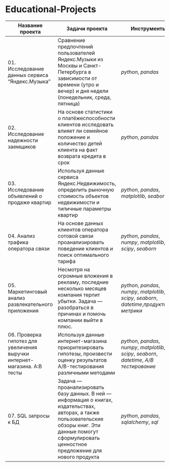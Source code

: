 # Educational-Projects
| Название проекта         | Задачи проекта | Инструменты |
|--------------------------|-----------------|--------------------|
| 01. Исследование данных сервиса “Яндекс.Музыка”               | Сравнение предпочтений пользователей Яндекс.Музыки из Москвы и Санкт-Петербурга в зависимости от времени (утро и вечер) и дня недели (понедельник, среда, пятница)         | *python*, *pandas*              | 
| 02. Исследование надежности заемщиков                  | На основе статистики о платёжеспособности клиентов исследовать влияет ли семейное положение и количество детей клиента на факт возврата кредита в срок           | *python*, *pandas*              | 
| 03. Исследование объявлений о продаже квартир                 | Используя данные сервиса Яндекс.Недвижимость, определить рыночную стоимость объектов недвижимости и типичные параметры квартир           | *python*, *pandas*, *matplotlib*, *seaborn*                 |
| 04. Анализ трафика оператора связи                | На основе данных клиентов оператора сотовой связи проанализировать поведение клиентов и поиск оптимального тарифа           | *python*, *pandas*, *numpy*, *matplotlib*, *scipy*, *seaborn*              | 
| 05. Маркетинговый анализ развлекательного приложения              | Несмотря на огромные вложения в рекламу, последние несколько месяцев компания терпит убытки. Задача — разобраться в причинах и помочь компании выйти в плюс.           | *python*, *pandas*, *numpy*, *matplotlib*, *scipy*, *seaborn*, *datetime*,*продуктовые метрики*               | 
| 06. Проверка гипотез для увеличения выручки интернет-магазина. А:В тесты                 | Используя данные интернет-магазина приоритезировать гипотезы, произвести оценку результатов A/B-тестирования различными методами           | *python*, *pandas*, *numpy*, *matplotlib*, *scipy*, *seaborn*, *datetime*, *A/B тестирование*              | 
| 07. SQL запросы к БД            | Задача — проанализировать базу данных. В ней — информация о книгах, издательствах, авторах, а также пользовательские обзоры книг. Эти данные помогут сформулировать ценностное предложение для нового продукта           | *python*, *pandas*, *sqlalchemy*, *sql*              | 
